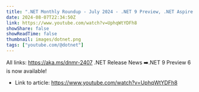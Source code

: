 ```yaml
---
title: ".NET Monthly Roundup - July 2024 - .NET 9 Preview, .NET Aspire 8.1, Events, and more!"
date: 2024-08-07T22:34:50Z
link: https://www.youtube.com/watch?v=UphqWtYDFh8
showShare: false
showReadTime: false
thumbnail: images/dotnet.png
tags: ["youtube.com/@dotnet"]
---
```

All links: https://aka.ms/dnmr-2407 .NET Release News   ➡️.NET 9 Preview 6 is now available!

- Link to article: https://www.youtube.com/watch?v=UphqWtYDFh8